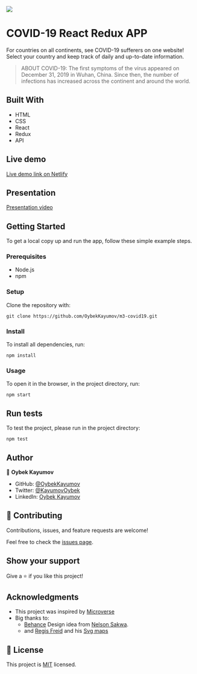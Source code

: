 ![](https://img.shields.io/badge/microverse-blueviolet)

# COVID-19 React Redux APP

For countries on all continents, see COVID-19 sufferers on one website! Select your country and keep track of daily and up-to-date information.

> ABOUT COVID-19: The first symptoms of the virus appeared on December 31, 2019 in Wuhan, China. Since then, the number of infections has increased across the continent and around the world.

## Built With

- HTML
- CSS
- React
- Redux
- API

## Live demo

[Live demo link on Netlify](https://oybekkayumov-covid19.netlify.app/)

## Presentation

[Presentation video]()

## Getting Started

To get a local copy up and run the app, follow these simple example steps.

### Prerequisites

- Node.js
- npm

### Setup

Clone the repository with:

```
git clone https://github.com/OybekKayumov/m3-covid19.git
```

### Install

To install all dependencies, run:

```
npm install
```

### Usage

To open it in the browser, in the project directory, run:

```
npm start
```

## Run tests

To test the project, please run in the project directory:

```
npm test
```

## Author

👤 **Oybek Kayumov**

- GitHub: [@OybekKayumov](https://github.com/OybekKayumov)
- Twitter: [@KayumovOybek](https://twitter.com/KayumovOybek)
- LinkedIn: [Oybek Kayumov](https://www.linkedin.com/in/oybek-kayumov/)

## 🤝 Contributing

Contributions, issues, and feature requests are welcome!

Feel free to check the [issues page](https://github.com/OybekKayumov/m3-covid19/issues).

## Show your support

Give a ⭐️ if you like this project!

## Acknowledgments

- This project was inspired by [Microverse](https://www.microverse.org/?grsf=w9rx3c)
- Big thanks to:
  - [Behance](<https://www.behance.net/gallery/31579789/Ballhead-App-(Free-PSDs)>) Design idea from [Nelson Sakwa](https://www.behance.net/sakwadesignstudio).
  - and [Regis Freid](https://github.com/djaiss) and his [Svg maps](https://github.com/djaiss/mapsicon)

## 📝 License

This project is [MIT]() licensed.
